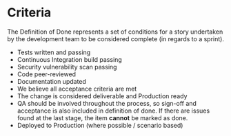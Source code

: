 # Criteria

The Definition of Done represents a set of conditions for a story undertaken by the development team to be considered complete (in regards to a sprint).

- Tests written and passing
- Continuous Integration build passing
- Security vulnerability scan passing
- Code peer-reviewed
- Documentation updated
- We believe all acceptance criteria are met
- The change is considered deliverable and Production ready
- QA should be involved throughout the process, so sign-off and acceptance is also included in definition of done. If there are issues found at the last stage, the item **cannot** be marked as done.
-  Deployed to Production (where possible / scenario based)
